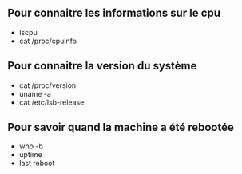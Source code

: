 ## Pour connaitre les informations sur le cpu
- lscpu
- cat /proc/cpuinfo

## Pour connaitre la version du système
- cat /proc/version
- uname -a
- cat /etc/lsb-release

## Pour savoir quand la machine a été rebootée

- who -b
- uptime
- last reboot

  

